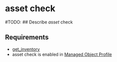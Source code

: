 # asset check


#TODO: ## Describe *asset* check

## Requirements

* [get_inventory](../../../dev/scripts/get_inventory.md)
* asset check is enabled in [Managed Object Profile](../../../reference/concepts/managed-object-profile/index.md)


